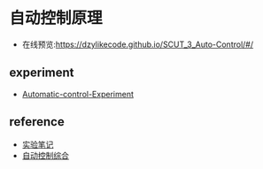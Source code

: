 # 自动控制原理

- 在线预览:https://dzylikecode.github.io/SCUT_3_Auto-Control/#/

## experiment

- [Automatic-control-Experiment](https://github.com/dzylikecode/Automatic-control-Experiment)

## reference

- [实验笔记](https://github.com/dzylikecode/Automatic-control-Experiment)
- [自动控制综合](https://github.com/Hlilmbbo/automatic-control-synthesis)
